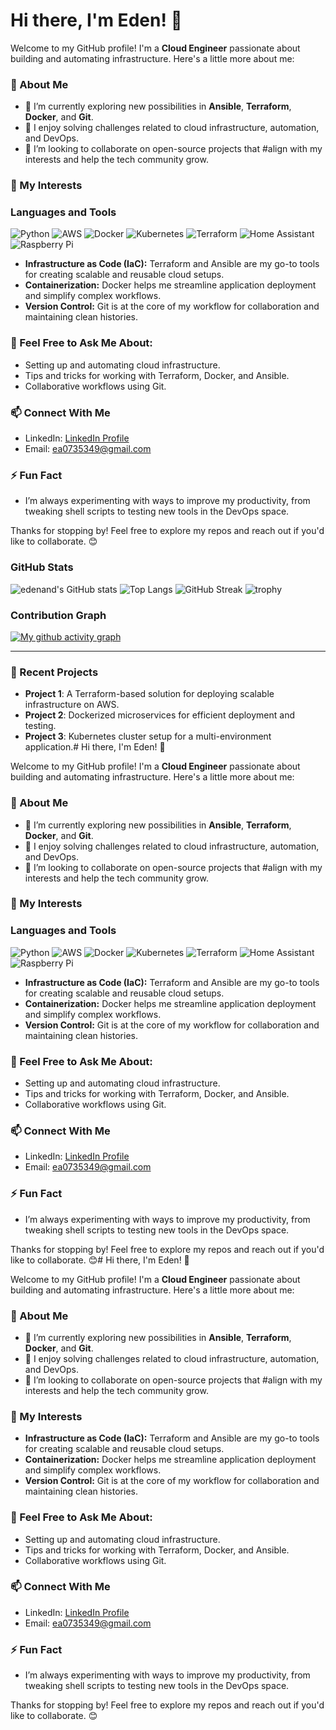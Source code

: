 # Hi there, I'm Eden! 👋

Welcome to my GitHub profile! I'm a **Cloud Engineer** passionate about building and automating infrastructure. Here's a little more about me:

### 🚀 About Me
- 🌱 I’m currently exploring new possibilities in **Ansible**, **Terraform**, **Docker**, and **Git**.
- 🔧 I enjoy solving challenges related to cloud infrastructure, automation, and DevOps.
- 👯 I’m looking to collaborate on open-source projects that #align with my interests and help the tech community grow.

### 🔭 My Interests

### Languages and Tools
![Python](https://img.shields.io/badge/-Python-3776AB?style=flat&logo=python&logoColor=white)
![AWS](https://img.shields.io/badge/-AWS-232F3E?style=flat&logo=amazon-aws&logoColor=white)
![Docker](https://img.shields.io/badge/-Docker-2496ED?style=flat&logo=docker&logoColor=white)
![Kubernetes](https://img.shields.io/badge/-Kubernetes-326CE5?style=flat&logo=kubernetes&logoColor=white)
![Terraform](https://img.shields.io/badge/-Terraform-623CE4?style=flat&logo=terraform&logoColor=white)
![Home Assistant](https://img.shields.io/badge/-Home%20Assistant-41BDF5?style=flat&logo=home-assistant&logoColor=white)
![Raspberry Pi](https://img.shields.io/badge/-Raspberry%20Pi-A22846?style=flat&logo=raspberry-pi&logoColor=white)
- **Infrastructure as Code (IaC):** Terraform and Ansible are my go-to tools for creating scalable and reusable cloud setups.
- **Containerization:** Docker helps me streamline application deployment and simplify complex workflows.
- **Version Control:** Git is at the core of my workflow for collaboration and maintaining clean histories.

### 💬 Feel Free to Ask Me About:
- Setting up and automating cloud infrastructure.
- Tips and tricks for working with Terraform, Docker, and Ansible.
- Collaborative workflows using Git.

### 📫 Connect With Me
- LinkedIn: [LinkedIn Profile](https://www.linkedin.com/in/eden-andrews-03a416156)
- Email: [ea0735349@gmail.com](mailto:ea0735349@gmail.com)

### ⚡ Fun Fact
- I’m always experimenting with ways to improve my productivity, from tweaking shell scripts to testing new tools in the DevOps space.

Thanks for stopping by! Feel free to explore my repos and reach out if you'd like to collaborate. 😊

### GitHub Stats
![edenand's GitHub stats](https://github-readme-stats.vercel.app/api?username=edenand&show_icons=true&theme=radical)
![Top Langs](https://github-readme-stats.vercel.app/api/top-langs/?username=edenand&layout=compact&theme=radical)
![GitHub Streak](https://github-readme-streak-stats.herokuapp.com/?user=edenand&theme=radical)
![trophy](https://github-profile-trophy.vercel.app/?username=edenand&theme=radical)

### Contribution Graph
[![My github activity graph](https://github-readme-activity-graph.vercel.app/graph?username=edenand&theme=vue)](https://github.com/edenand/github-readme-activity-graph)

---

### 🌟 Recent Projects
- **Project 1**: A Terraform-based solution for deploying scalable infrastructure on AWS.
- **Project 2**: Dockerized microservices for efficient deployment and testing.
- **Project 3**: Kubernetes cluster setup for a multi-environment application.# Hi there, I'm Eden! 👋

Welcome to my GitHub profile! I'm a **Cloud Engineer** passionate about building and automating infrastructure. Here's a little more about me:

### 🚀 About Me
- 🌱 I’m currently exploring new possibilities in **Ansible**, **Terraform**, **Docker**, and **Git**.
- 🔧 I enjoy solving challenges related to cloud infrastructure, automation, and DevOps.
- 👯 I’m looking to collaborate on open-source projects that #align with my interests and help the tech community grow.

### 🔭 My Interests

### Languages and Tools
![Python](https://img.shields.io/badge/-Python-3776AB?style=flat&logo=python&logoColor=white)
![AWS](https://img.shields.io/badge/-AWS-232F3E?style=flat&logo=amazon-aws&logoColor=white)
![Docker](https://img.shields.io/badge/-Docker-2496ED?style=flat&logo=docker&logoColor=white)
![Kubernetes](https://img.shields.io/badge/-Kubernetes-326CE5?style=flat&logo=kubernetes&logoColor=white)
![Terraform](https://img.shields.io/badge/-Terraform-623CE4?style=flat&logo=terraform&logoColor=white)
![Home Assistant](https://img.shields.io/badge/-Home%20Assistant-41BDF5?style=flat&logo=home-assistant&logoColor=white)
![Raspberry Pi](https://img.shields.io/badge/-Raspberry%20Pi-A22846?style=flat&logo=raspberry-pi&logoColor=white)
- **Infrastructure as Code (IaC):** Terraform and Ansible are my go-to tools for creating scalable and reusable cloud setups.
- **Containerization:** Docker helps me streamline application deployment and simplify complex workflows.
- **Version Control:** Git is at the core of my workflow for collaboration and maintaining clean histories.

### 💬 Feel Free to Ask Me About:
- Setting up and automating cloud infrastructure.
- Tips and tricks for working with Terraform, Docker, and Ansible.
- Collaborative workflows using Git.

### 📫 Connect With Me
- LinkedIn: [LinkedIn Profile](https://www.linkedin.com/in/eden-andrews-03a416156)
- Email: [ea0735349@gmail.com](mailto:ea0735349@gmail.com)

### ⚡ Fun Fact
- I’m always experimenting with ways to improve my productivity, from tweaking shell scripts to testing new tools in the DevOps space.

Thanks for stopping by! Feel free to explore my repos and reach out if you'd like to collaborate. 😊# Hi there, I'm Eden! 👋

Welcome to my GitHub profile! I'm a **Cloud Engineer** passionate about building and automating infrastructure. Here's a little more about me:

### 🚀 About Me
- 🌱 I’m currently exploring new possibilities in **Ansible**, **Terraform**, **Docker**, and **Git**.
- 🔧 I enjoy solving challenges related to cloud infrastructure, automation, and DevOps.
- 👯 I’m looking to collaborate on open-source projects that #align with my interests and help the tech community grow.

### 🔭 My Interests
- **Infrastructure as Code (IaC):** Terraform and Ansible are my go-to tools for creating scalable and reusable cloud setups.
- **Containerization:** Docker helps me streamline application deployment and simplify complex workflows.
- **Version Control:** Git is at the core of my workflow for collaboration and maintaining clean histories.

### 💬 Feel Free to Ask Me About:
- Setting up and automating cloud infrastructure.
- Tips and tricks for working with Terraform, Docker, and Ansible.
- Collaborative workflows using Git.

### 📫 Connect With Me
- LinkedIn: [LinkedIn Profile](https://www.linkedin.com/in/eden-andrews-03a416156)
- Email: [ea0735349@gmail.com](mailto:ea0735349@gmail.com)

### ⚡ Fun Fact
- I’m always experimenting with ways to improve my productivity, from tweaking shell scripts to testing new tools in the DevOps space.

Thanks for stopping by! Feel free to explore my repos and reach out if you'd like to collaborate. 😊

